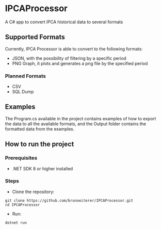 # IPCAProcessor
A C# app to convert IPCA historical data to several formats

## Supported Formats
Currently, IPCA Processor is able to convert to the following formats:
* JSON, with the possibility of filtering by a specific period
* PNG Graph, it plots and generates a png file by the specified period

### Planned Formats
* CSV
* SQL Dump

## Examples
The Program.cs available in the project contains examples of how to export the data to all the available formats, and the Output folder contains the formatted data from the examples.

## How to run the project

### Prerequisites
* .NET SDK 8 or higher installed

### Steps
* Clone the repository:
```
git clone https://github.com/brunoeiterer/IPCAProcessor.git
cd IPCAProcessor
```
* Run:
```
dotnet run
```
